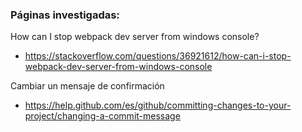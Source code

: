 ### Páginas investigadas:

How can I stop webpack dev server from windows console?

- https://stackoverflow.com/questions/36921612/how-can-i-stop-webpack-dev-server-from-windows-console

Cambiar un mensaje de confirmación

- https://help.github.com/es/github/committing-changes-to-your-project/changing-a-commit-message
